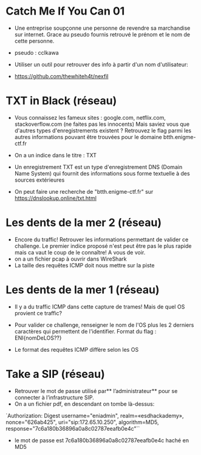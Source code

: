 # Catch Me If You Can 01

- Une entreprise soupçonne une personne de revendre sa marchandise sur internet. Grace au pseudo fournis retrouvé le prénom et le nom de cette personne.
- pseudo : cclkawa

- Utiliser un outil pour retrouver des info à partir d'un nom d'utilisateur:
- https://github.com/thewhiteh4t/nexfil


# TXT in Black (réseau)

- Vous connaissez les fameux sites : google.com, netflix.com, stackoverflow.com (ne faites pas les innocents) Mais saviez vous que d'autres types d'enregistrements existent ? Retrouvez le flag parmi les autres informations pouvant être trouvées pour le domaine btth.enigme-ctf.fr

- On a un indice dans le titre : TXT
- Un enregistrement TXT est un type d'enregistrement DNS (Domain Name System) qui fournit des informations sous forme textuelle à des sources extérieures
- On peut faire une recherche de "btth.enigme-ctf.fr" sur https://dnslookup.online/txt.html

# Les dents de la mer 2 (réseau)

- Encore du traffic! Retrouver les informations permettant de valider ce challenge. Le premier indice proposé n'est peut être pas le plus rapide mais ca vaut le coup de le connaître! A vous de voir.
- on a un fichier pcap à ouvrir dans WireShark
- La taille des requêtes ICMP doit nous mettre sur la piste

# Les dents de la mer 1 (réseau)

- Il y a du traffic ICMP dans cette capture de trames! Mais de quel OS provient ce traffic?
- Pour valider ce challenge, renseigner le nom de l'OS plus les 2 derniers caractères qui permettent de l'identifier. Format du flag : ENI{nomDeLOS??}

- Le format des requêtes ICMP diffère selon les OS

# Take a SIP (réseau) 

- Retrouver le mot de passe utilisé par** l’administrateur** pour se connecter à l’infrastructure SIP.
- On a un fichier pdf, en descendant on tombe là-dessus:

`Authorization: Digest username="eniadmin", realm=«esdhackademy»,
nonce="626ab425", uri="sip:172.65.10.250", algorithm=MD5,
response="7c6a180b36896a0a8c02787eeafb0e4c"``

- le mot de passe est 7c6a180b36896a0a8c02787eeafb0e4c haché en MD5
